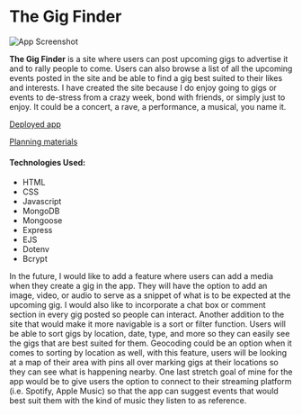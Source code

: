 # The Gig Finder

![App Screenshot](https://i.imgur.com/pG6P8Xx.png)

**The Gig Finder** is a site where users can post upcoming gigs to advertise it and to rally people to come. Users can also browse a list of all the upcoming events posted in the site and be able to find a gig best suited to their likes and interests. I have created the site because I do enjoy going to gigs or events to de-stress from a crazy week, bond with friends, or simply just to enjoy. It could be a concert, a rave, a performance, a musical, you name it. 

[Deployed app](https://gigfinder-g8x0.onrender.com/) 

[Planning materials](https://trello.com/b/j0PfuFbb/the-gig-finder) 

#### Technologies Used:
- HTML
- CSS
- Javascript
- MongoDB
- Mongoose
- Express
- EJS
- Dotenv
- Bcrypt


In the future, I would like to add a feature where users can add a media when they create a gig in the app. They will have the option to add an image, video, or audio to serve as a snippet of what is to be expected at the upcoming gig. I would also like to incorporate a chat box or comment section in every gig posted so people can interact. Another addition to the site that would make it more navigable is a sort or filter function. Users will be able to sort gigs by location, date, type, and more so they can easily see the gigs that are best suited for them. Geocoding could be an option when it comes to sorting by location as well, with this feature, users will be looking at a map of their area with pins all over marking gigs at their locations so they can see what is happening nearby. One last stretch goal of mine for the app would be to give users the option to connect to their streaming platform (i.e. Spotify, Apple Music) so that the app can suggest events that would best suit them with the kind of music they listen to as reference.
